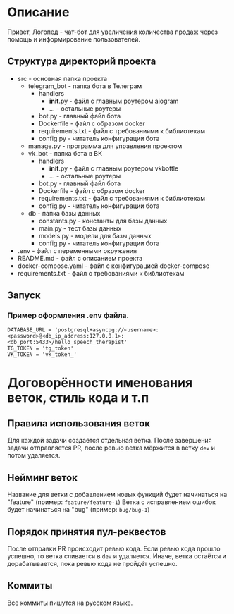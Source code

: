 # Описание

Привет, Логопед - чат-бот для увеличения количества продаж через помощь и информирование пользователей.

## Структура директорий проекта

- src - основная папка проекта
  - telegram_bot - папка бота в Телеграм
    - handlers
      - __init__.py - файл с главным роутером aiogram
      - ... - остальные роутеры
    - bot.py - главный файл бота
    - Dockerfile - файл с образом docker
    - requirements.txt - файл с требованиями к библиотекам
    - config.py - читатель конфигурации бота
  - manage.py - программа для управления проектом
  - vk_bot - папка бота в ВК
    - handlers
      - __init__.py - файл с главным роутером vkbottle
      - ... - остальные роутеры
    - bot.py - главный файл бота
    - Dockerfile - файл с образом docker
    - requirements.txt - файл с требованиями к библиотекам
    - config.py - читатель конфигурации бота
  - db - папка базы данных
    - constants.py - константы для базы данных
    - main.py - тест базы данных
    - models.py - модели для базы данных
    - config.py - читатель конфигурации бота
- .env - файл с переменными окружения
- README.md - файл с описанием проекта
- docker-compose.yaml - файл с конфигурацией docker-compose
- requirements.txt - файл с требованиями к библиотекам

## Запуск

### Пример оформления .env файла.

```
DATABASE_URL = 'postgresql+asyncpg://<username>:<password>@<db_ip_address:127.0.0.1>:<db_port:5433>/hello_speech_therapist'
TG_TOKEN = 'tg_token'
VK_TOKEN = 'vk_token_'
```

# Договорённости именования веток, стиль кода и т.п

## Правила использования веток

Для каждой задачи создаётся отдельная ветка. После завершения задачи отправляется PR, после ревью ветка мёржится в ветку `dev` и потом удаляется.

## Нейминг веток

Название для ветки с добавлением новых функций будет начинаться на "feature" (пример: `feature/feature-1`)
Ветка с исправлением ошибок будет начинаться на "bug" (пример: `bug/bug-1`)

## Порядок принятия пул-реквестов

После отправки PR происходит ревью кода. Если ревью кода прошло успешно, то ветка сливается в `dev` и удаляется. Иначе, ветка остаётся и дорабатывается, пока ревью кода не пройдёт успешно.

## Коммиты

Все коммиты пишутся на русском языке.